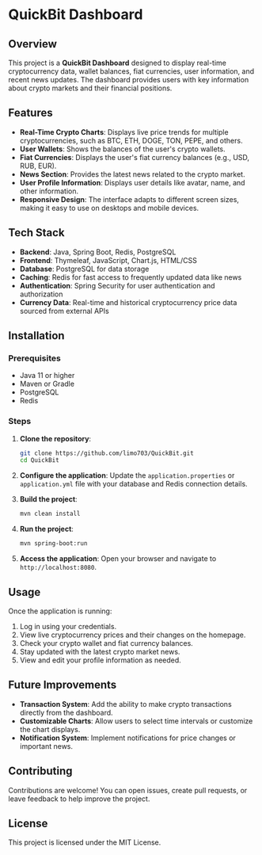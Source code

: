 # QuickBit Dashboard

## Overview

This project is a **QuickBit Dashboard** designed to display real-time cryptocurrency data, wallet balances, fiat currencies, user information, and recent news updates. The dashboard provides users with key information about crypto markets and their financial positions.

## Features

- **Real-Time Crypto Charts**: Displays live price trends for multiple cryptocurrencies, such as BTC, ETH, DOGE, TON, PEPE, and others.
- **User Wallets**: Shows the balances of the user's crypto wallets.
- **Fiat Currencies**: Displays the user's fiat currency balances (e.g., USD, RUB, EUR).
- **News Section**: Provides the latest news related to the crypto market.
- **User Profile Information**: Displays user details like avatar, name, and other information.
- **Responsive Design**: The interface adapts to different screen sizes, making it easy to use on desktops and mobile devices.

## Tech Stack

- **Backend**: Java, Spring Boot, Redis, PostgreSQL
- **Frontend**: Thymeleaf, JavaScript, Chart.js, HTML/CSS
- **Database**: PostgreSQL for data storage
- **Caching**: Redis for fast access to frequently updated data like news
- **Authentication**: Spring Security for user authentication and authorization
- **Currency Data**: Real-time and historical cryptocurrency price data sourced from external APIs

## Installation

### Prerequisites

- Java 11 or higher
- Maven or Gradle
- PostgreSQL
- Redis

### Steps

1. **Clone the repository**:
    ```bash
    git clone https://github.com/limo703/QuickBit.git
    cd QuickBit
    ```

2. **Configure the application**:
   Update the `application.properties` or `application.yml` file with your database and Redis connection details.

3. **Build the project**:
    ```bash
    mvn clean install
    ```

4. **Run the project**:
    ```bash
    mvn spring-boot:run
    ```

5. **Access the application**:
   Open your browser and navigate to `http://localhost:8080`.

## Usage

Once the application is running:

1. Log in using your credentials.
2. View live cryptocurrency prices and their changes on the homepage.
3. Check your crypto wallet and fiat currency balances.
4. Stay updated with the latest crypto market news.
5. View and edit your profile information as needed.

## Future Improvements

- **Transaction System**: Add the ability to make crypto transactions directly from the dashboard.
- **Customizable Charts**: Allow users to select time intervals or customize the chart displays.
- **Notification System**: Implement notifications for price changes or important news.

## Contributing

Contributions are welcome! You can open issues, create pull requests, or leave feedback to help improve the project.

## License

This project is licensed under the MIT License.
